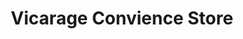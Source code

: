 ---
title: "Vicarage Convience Store"
url: /blackpool/vicarage-convience-store/
shop: convenience
---
